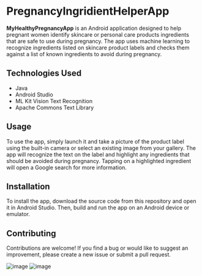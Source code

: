 # PregnancyIngridientHelperApp

**MyHealthyPregnancyApp** is an Android application designed to help pregnant women identify skincare or personal care products ingredients that are safe to use during pregnancy. The app uses machine learning to recognize ingredients listed on skincare product labels and checks them against a list of known ingredients to avoid during pregnancy.


## Technologies Used
* Java
* Android Studio
* ML Kit Vision Text Recognition
* Apache Commons Text Library


## Usage

To use the app, simply launch it and take a picture of the product label using the built-in camera or select an existing image from your gallery. The app will recognize the text on the label and highlight any ingredients that should be avoided during pregnancy. Tapping on a highlighted ingredient will open a Google search for more information.

## Installation
To install the app, download the source code from this repository and open it in Android Studio. Then, build and run the app on an Android device or emulator.

## Contributing
Contributions are welcome! If you find a bug or would like to suggest an improvement, please create a new issue or submit a pull request.

![image](https://user-images.githubusercontent.com/45513321/232325336-1bf172e0-e3dd-406d-b5df-ba3cc2f20851.png) ![image](https://user-images.githubusercontent.com/45513321/232325379-82a61da9-0d9b-402b-b2c9-6a109af7df6a.png)


